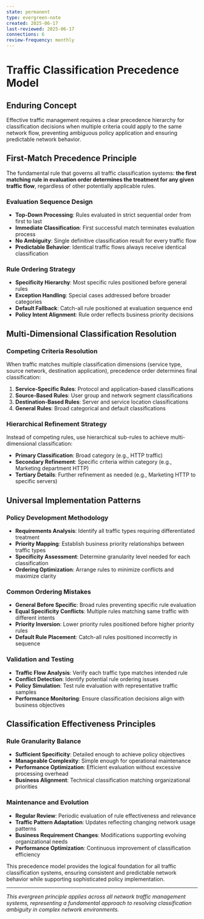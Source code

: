 ```yaml
---
state: permanent
type: evergreen-note
created: 2025-06-17
last-reviewed: 2025-06-17
connections: 6
review-frequency: monthly
---
```


# Traffic Classification Precedence Model

## Enduring Concept
Effective traffic management requires a clear precedence hierarchy for classification decisions when multiple criteria could apply to the same network flow, preventing ambiguous policy application and ensuring predictable network behavior.

## First-Match Precedence Principle
The fundamental rule that governs all traffic classification systems: **the first matching rule in evaluation order determines the treatment for any given traffic flow**, regardless of other potentially applicable rules.

### Evaluation Sequence Design
- **Top-Down Processing**: Rules evaluated in strict sequential order from first to last
- **Immediate Classification**: First successful match terminates evaluation process
- **No Ambiguity**: Single definitive classification result for every traffic flow
- **Predictable Behavior**: Identical traffic flows always receive identical classification

### Rule Ordering Strategy
- **Specificity Hierarchy**: Most specific rules positioned before general rules
- **Exception Handling**: Special cases addressed before broader categories
- **Default Fallback**: Catch-all rule positioned at evaluation sequence end
- **Policy Intent Alignment**: Rule order reflects business priority decisions

## Multi-Dimensional Classification Resolution

### Competing Criteria Resolution
When traffic matches multiple classification dimensions (service type, source network, destination application), precedence order determines final classification:

1. **Service-Specific Rules**: Protocol and application-based classifications
2. **Source-Based Rules**: User group and network segment classifications  
3. **Destination-Based Rules**: Server and service location classifications
4. **General Rules**: Broad categorical and default classifications

### Hierarchical Refinement Strategy
Instead of competing rules, use hierarchical sub-rules to achieve multi-dimensional classification:
- **Primary Classification**: Broad category (e.g., HTTP traffic)
- **Secondary Refinement**: Specific criteria within category (e.g., Marketing department HTTP)
- **Tertiary Details**: Further refinement as needed (e.g., Marketing HTTP to specific servers)

## Universal Implementation Patterns

### Policy Development Methodology
- **Requirements Analysis**: Identify all traffic types requiring differentiated treatment
- **Priority Mapping**: Establish business priority relationships between traffic types
- **Specificity Assessment**: Determine granularity level needed for each classification
- **Ordering Optimization**: Arrange rules to minimize conflicts and maximize clarity

### Common Ordering Mistakes
- **General Before Specific**: Broad rules preventing specific rule evaluation
- **Equal Specificity Conflicts**: Multiple rules matching same traffic with different intents
- **Priority Inversion**: Lower priority rules positioned before higher priority rules
- **Default Rule Placement**: Catch-all rules positioned incorrectly in sequence

### Validation and Testing
- **Traffic Flow Analysis**: Verify each traffic type matches intended rule
- **Conflict Detection**: Identify potential rule ordering issues
- **Policy Simulation**: Test rule evaluation with representative traffic samples
- **Performance Monitoring**: Ensure classification decisions align with business objectives

## Classification Effectiveness Principles

### Rule Granularity Balance
- **Sufficient Specificity**: Detailed enough to achieve policy objectives
- **Manageable Complexity**: Simple enough for operational maintenance
- **Performance Optimization**: Efficient evaluation without excessive processing overhead
- **Business Alignment**: Technical classification matching organizational priorities

### Maintenance and Evolution
- **Regular Review**: Periodic evaluation of rule effectiveness and relevance
- **Traffic Pattern Adaptation**: Updates reflecting changing network usage patterns
- **Business Requirement Changes**: Modifications supporting evolving organizational needs
- **Performance Optimization**: Continuous improvement of classification efficiency

This precedence model provides the logical foundation for all traffic classification systems, ensuring consistent and predictable network behavior while supporting sophisticated policy implementation.

---

*This evergreen principle applies across all network traffic management systems, representing a fundamental approach to resolving classification ambiguity in complex network environments.*